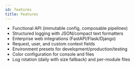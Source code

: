 ```yaml
---
id: features
title: Features
---
```


- Functional API (immutable config, composable pipelines)
- Structured logging with JSON/compact text formatters
- Enterprise web integrations (FastAPI/Flask/Django)
- Request, user, and custom context fields
- Environment presets for development/production/testing
- Color configuration for console and files
- Log rotation (daily with size fallback) and per-module files


